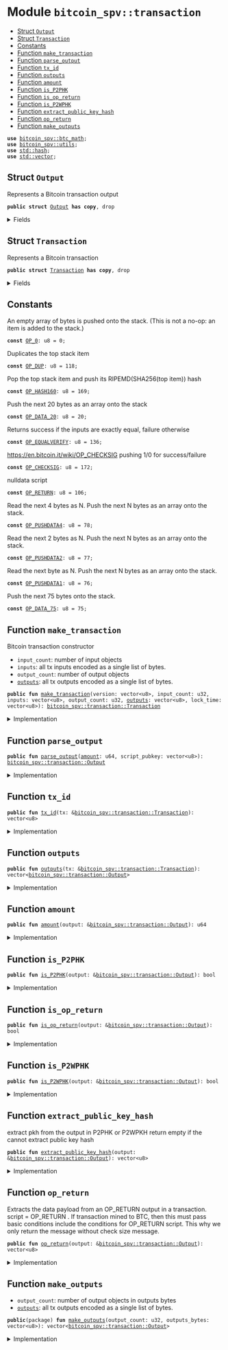 
<a name="bitcoin_spv_transaction"></a>

# Module `bitcoin_spv::transaction`



-  [Struct `Output`](#bitcoin_spv_transaction_Output)
-  [Struct `Transaction`](#bitcoin_spv_transaction_Transaction)
-  [Constants](#@Constants_0)
-  [Function `make_transaction`](#bitcoin_spv_transaction_make_transaction)
-  [Function `parse_output`](#bitcoin_spv_transaction_parse_output)
-  [Function `tx_id`](#bitcoin_spv_transaction_tx_id)
-  [Function `outputs`](#bitcoin_spv_transaction_outputs)
-  [Function `amount`](#bitcoin_spv_transaction_amount)
-  [Function `is_P2PHK`](#bitcoin_spv_transaction_is_P2PHK)
-  [Function `is_op_return`](#bitcoin_spv_transaction_is_op_return)
-  [Function `is_P2WPHK`](#bitcoin_spv_transaction_is_P2WPHK)
-  [Function `extract_public_key_hash`](#bitcoin_spv_transaction_extract_public_key_hash)
-  [Function `op_return`](#bitcoin_spv_transaction_op_return)
-  [Function `make_outputs`](#bitcoin_spv_transaction_make_outputs)


<pre><code><b>use</b> <a href="../bitcoin_spv/btc_math.md#bitcoin_spv_btc_math">bitcoin_spv::btc_math</a>;
<b>use</b> <a href="../bitcoin_spv/utils.md#bitcoin_spv_utils">bitcoin_spv::utils</a>;
<b>use</b> <a href="../dependencies/std/hash.md#std_hash">std::hash</a>;
<b>use</b> <a href="../dependencies/std/vector.md#std_vector">std::vector</a>;
</code></pre>



<a name="bitcoin_spv_transaction_Output"></a>

## Struct `Output`

Represents a Bitcoin transaction output


<pre><code><b>public</b> <b>struct</b> <a href="../bitcoin_spv/transaction.md#bitcoin_spv_transaction_Output">Output</a> <b>has</b> <b>copy</b>, drop
</code></pre>



<details>
<summary>Fields</summary>


<dl>
<dt>
<code><a href="../bitcoin_spv/transaction.md#bitcoin_spv_transaction_amount">amount</a>: u64</code>
</dt>
<dd>
</dd>
<dt>
<code>script_pubkey: vector&lt;u8&gt;</code>
</dt>
<dd>
</dd>
</dl>


</details>

<a name="bitcoin_spv_transaction_Transaction"></a>

## Struct `Transaction`

Represents a Bitcoin transaction


<pre><code><b>public</b> <b>struct</b> <a href="../bitcoin_spv/transaction.md#bitcoin_spv_transaction_Transaction">Transaction</a> <b>has</b> <b>copy</b>, drop
</code></pre>



<details>
<summary>Fields</summary>


<dl>
<dt>
<code>version: vector&lt;u8&gt;</code>
</dt>
<dd>
</dd>
<dt>
<code>input_count: u32</code>
</dt>
<dd>
</dd>
<dt>
<code>inputs: vector&lt;u8&gt;</code>
</dt>
<dd>
</dd>
<dt>
<code>output_count: u32</code>
</dt>
<dd>
</dd>
<dt>
<code><a href="../bitcoin_spv/transaction.md#bitcoin_spv_transaction_outputs">outputs</a>: vector&lt;<a href="../bitcoin_spv/transaction.md#bitcoin_spv_transaction_Output">bitcoin_spv::transaction::Output</a>&gt;</code>
</dt>
<dd>
</dd>
<dt>
<code><a href="../bitcoin_spv/transaction.md#bitcoin_spv_transaction_tx_id">tx_id</a>: vector&lt;u8&gt;</code>
</dt>
<dd>
</dd>
<dt>
<code>lock_time: vector&lt;u8&gt;</code>
</dt>
<dd>
</dd>
</dl>


</details>

<a name="@Constants_0"></a>

## Constants


<a name="bitcoin_spv_transaction_OP_0"></a>

An empty array of bytes is pushed onto the stack. (This is not a no-op: an item is added to the stack.)


<pre><code><b>const</b> <a href="../bitcoin_spv/transaction.md#bitcoin_spv_transaction_OP_0">OP_0</a>: u8 = 0;
</code></pre>



<a name="bitcoin_spv_transaction_OP_DUP"></a>

Duplicates the top stack item


<pre><code><b>const</b> <a href="../bitcoin_spv/transaction.md#bitcoin_spv_transaction_OP_DUP">OP_DUP</a>: u8 = 118;
</code></pre>



<a name="bitcoin_spv_transaction_OP_HASH160"></a>

Pop the top stack item and push its RIPEMD(SHA256(top item)) hash


<pre><code><b>const</b> <a href="../bitcoin_spv/transaction.md#bitcoin_spv_transaction_OP_HASH160">OP_HASH160</a>: u8 = 169;
</code></pre>



<a name="bitcoin_spv_transaction_OP_DATA_20"></a>

Push the next 20 bytes as an array onto the stack


<pre><code><b>const</b> <a href="../bitcoin_spv/transaction.md#bitcoin_spv_transaction_OP_DATA_20">OP_DATA_20</a>: u8 = 20;
</code></pre>



<a name="bitcoin_spv_transaction_OP_EQUALVERIFY"></a>

Returns success if the inputs are exactly equal, failure otherwise


<pre><code><b>const</b> <a href="../bitcoin_spv/transaction.md#bitcoin_spv_transaction_OP_EQUALVERIFY">OP_EQUALVERIFY</a>: u8 = 136;
</code></pre>



<a name="bitcoin_spv_transaction_OP_CHECKSIG"></a>

https://en.bitcoin.it/wiki/OP_CHECKSIG pushing 1/0 for success/failure


<pre><code><b>const</b> <a href="../bitcoin_spv/transaction.md#bitcoin_spv_transaction_OP_CHECKSIG">OP_CHECKSIG</a>: u8 = 172;
</code></pre>



<a name="bitcoin_spv_transaction_OP_RETURN"></a>

nulldata script


<pre><code><b>const</b> <a href="../bitcoin_spv/transaction.md#bitcoin_spv_transaction_OP_RETURN">OP_RETURN</a>: u8 = 106;
</code></pre>



<a name="bitcoin_spv_transaction_OP_PUSHDATA4"></a>

Read the next 4 bytes as N. Push the next N bytes as an array onto the stack.


<pre><code><b>const</b> <a href="../bitcoin_spv/transaction.md#bitcoin_spv_transaction_OP_PUSHDATA4">OP_PUSHDATA4</a>: u8 = 78;
</code></pre>



<a name="bitcoin_spv_transaction_OP_PUSHDATA2"></a>

Read the next 2 bytes as N. Push the next N bytes as an array onto the stack.


<pre><code><b>const</b> <a href="../bitcoin_spv/transaction.md#bitcoin_spv_transaction_OP_PUSHDATA2">OP_PUSHDATA2</a>: u8 = 77;
</code></pre>



<a name="bitcoin_spv_transaction_OP_PUSHDATA1"></a>

Read the next byte as N. Push the next N bytes as an array onto the stack.


<pre><code><b>const</b> <a href="../bitcoin_spv/transaction.md#bitcoin_spv_transaction_OP_PUSHDATA1">OP_PUSHDATA1</a>: u8 = 76;
</code></pre>



<a name="bitcoin_spv_transaction_OP_DATA_75"></a>

Push the next 75 bytes onto the stack.


<pre><code><b>const</b> <a href="../bitcoin_spv/transaction.md#bitcoin_spv_transaction_OP_DATA_75">OP_DATA_75</a>: u8 = 75;
</code></pre>



<a name="bitcoin_spv_transaction_make_transaction"></a>

## Function `make_transaction`

Bitcoin transaction constructor
* <code>input_count</code>: number of input objects
* <code>inputs</code>: all tx inputs encoded as a single list of bytes.
* <code>output_count</code>: number of output objects
* <code><a href="../bitcoin_spv/transaction.md#bitcoin_spv_transaction_outputs">outputs</a></code>: all tx outputs encoded as a single list of bytes.


<pre><code><b>public</b> <b>fun</b> <a href="../bitcoin_spv/transaction.md#bitcoin_spv_transaction_make_transaction">make_transaction</a>(version: vector&lt;u8&gt;, input_count: u32, inputs: vector&lt;u8&gt;, output_count: u32, <a href="../bitcoin_spv/transaction.md#bitcoin_spv_transaction_outputs">outputs</a>: vector&lt;u8&gt;, lock_time: vector&lt;u8&gt;): <a href="../bitcoin_spv/transaction.md#bitcoin_spv_transaction_Transaction">bitcoin_spv::transaction::Transaction</a>
</code></pre>



<details>
<summary>Implementation</summary>


<pre><code><b>public</b> <b>fun</b> <a href="../bitcoin_spv/transaction.md#bitcoin_spv_transaction_make_transaction">make_transaction</a>(
    version: vector&lt;u8&gt;,
    input_count: u32,
    inputs: vector&lt;u8&gt;,
    output_count: u32,
    <a href="../bitcoin_spv/transaction.md#bitcoin_spv_transaction_outputs">outputs</a>: vector&lt;u8&gt;,
    lock_time: vector&lt;u8&gt;,
): <a href="../bitcoin_spv/transaction.md#bitcoin_spv_transaction_Transaction">Transaction</a> {
    <b>assert</b>!(version.length() == 4);
    <b>assert</b>!(lock_time.length() == 4);
    <b>let</b> number_input_bytes = u256_to_compact(input_count <b>as</b> u256);
    <b>let</b> number_output_bytes = u256_to_compact(output_count <b>as</b> u256);
    // compute TxID
    <b>let</b> <b>mut</b> tx_data = version;
    tx_data.append(number_input_bytes);
    tx_data.append(inputs);
    tx_data.append(number_output_bytes);
    tx_data.append(<a href="../bitcoin_spv/transaction.md#bitcoin_spv_transaction_outputs">outputs</a>);
    tx_data.append(lock_time);
    <b>let</b> <a href="../bitcoin_spv/transaction.md#bitcoin_spv_transaction_tx_id">tx_id</a> = btc_hash(tx_data);
    <b>let</b> outputs_decoded = <a href="../bitcoin_spv/transaction.md#bitcoin_spv_transaction_make_outputs">make_outputs</a>(output_count, <a href="../bitcoin_spv/transaction.md#bitcoin_spv_transaction_outputs">outputs</a>);
    <a href="../bitcoin_spv/transaction.md#bitcoin_spv_transaction_Transaction">Transaction</a> {
        version,
        input_count,
        inputs,
        output_count,
        <a href="../bitcoin_spv/transaction.md#bitcoin_spv_transaction_outputs">outputs</a>: outputs_decoded,
        lock_time,
        <a href="../bitcoin_spv/transaction.md#bitcoin_spv_transaction_tx_id">tx_id</a>,
    }
}
</code></pre>



</details>

<a name="bitcoin_spv_transaction_parse_output"></a>

## Function `parse_output`



<pre><code><b>public</b> <b>fun</b> <a href="../bitcoin_spv/transaction.md#bitcoin_spv_transaction_parse_output">parse_output</a>(<a href="../bitcoin_spv/transaction.md#bitcoin_spv_transaction_amount">amount</a>: u64, script_pubkey: vector&lt;u8&gt;): <a href="../bitcoin_spv/transaction.md#bitcoin_spv_transaction_Output">bitcoin_spv::transaction::Output</a>
</code></pre>



<details>
<summary>Implementation</summary>


<pre><code><b>public</b> <b>fun</b> <a href="../bitcoin_spv/transaction.md#bitcoin_spv_transaction_parse_output">parse_output</a>(<a href="../bitcoin_spv/transaction.md#bitcoin_spv_transaction_amount">amount</a>: u64, script_pubkey: vector&lt;u8&gt;): <a href="../bitcoin_spv/transaction.md#bitcoin_spv_transaction_Output">Output</a> {
    <a href="../bitcoin_spv/transaction.md#bitcoin_spv_transaction_Output">Output</a> {
        <a href="../bitcoin_spv/transaction.md#bitcoin_spv_transaction_amount">amount</a>,
        script_pubkey,
    }
}
</code></pre>



</details>

<a name="bitcoin_spv_transaction_tx_id"></a>

## Function `tx_id`



<pre><code><b>public</b> <b>fun</b> <a href="../bitcoin_spv/transaction.md#bitcoin_spv_transaction_tx_id">tx_id</a>(tx: &<a href="../bitcoin_spv/transaction.md#bitcoin_spv_transaction_Transaction">bitcoin_spv::transaction::Transaction</a>): vector&lt;u8&gt;
</code></pre>



<details>
<summary>Implementation</summary>


<pre><code><b>public</b> <b>fun</b> <a href="../bitcoin_spv/transaction.md#bitcoin_spv_transaction_tx_id">tx_id</a>(tx: &<a href="../bitcoin_spv/transaction.md#bitcoin_spv_transaction_Transaction">Transaction</a>): vector&lt;u8&gt; {
    tx.<a href="../bitcoin_spv/transaction.md#bitcoin_spv_transaction_tx_id">tx_id</a>
}
</code></pre>



</details>

<a name="bitcoin_spv_transaction_outputs"></a>

## Function `outputs`



<pre><code><b>public</b> <b>fun</b> <a href="../bitcoin_spv/transaction.md#bitcoin_spv_transaction_outputs">outputs</a>(tx: &<a href="../bitcoin_spv/transaction.md#bitcoin_spv_transaction_Transaction">bitcoin_spv::transaction::Transaction</a>): vector&lt;<a href="../bitcoin_spv/transaction.md#bitcoin_spv_transaction_Output">bitcoin_spv::transaction::Output</a>&gt;
</code></pre>



<details>
<summary>Implementation</summary>


<pre><code><b>public</b> <b>fun</b> <a href="../bitcoin_spv/transaction.md#bitcoin_spv_transaction_outputs">outputs</a>(tx: &<a href="../bitcoin_spv/transaction.md#bitcoin_spv_transaction_Transaction">Transaction</a>): vector&lt;<a href="../bitcoin_spv/transaction.md#bitcoin_spv_transaction_Output">Output</a>&gt; {
    tx.<a href="../bitcoin_spv/transaction.md#bitcoin_spv_transaction_outputs">outputs</a>
}
</code></pre>



</details>

<a name="bitcoin_spv_transaction_amount"></a>

## Function `amount`



<pre><code><b>public</b> <b>fun</b> <a href="../bitcoin_spv/transaction.md#bitcoin_spv_transaction_amount">amount</a>(output: &<a href="../bitcoin_spv/transaction.md#bitcoin_spv_transaction_Output">bitcoin_spv::transaction::Output</a>): u64
</code></pre>



<details>
<summary>Implementation</summary>


<pre><code><b>public</b> <b>fun</b> <a href="../bitcoin_spv/transaction.md#bitcoin_spv_transaction_amount">amount</a>(output: &<a href="../bitcoin_spv/transaction.md#bitcoin_spv_transaction_Output">Output</a>): u64 {
    output.<a href="../bitcoin_spv/transaction.md#bitcoin_spv_transaction_amount">amount</a>
}
</code></pre>



</details>

<a name="bitcoin_spv_transaction_is_P2PHK"></a>

## Function `is_P2PHK`



<pre><code><b>public</b> <b>fun</b> <a href="../bitcoin_spv/transaction.md#bitcoin_spv_transaction_is_P2PHK">is_P2PHK</a>(output: &<a href="../bitcoin_spv/transaction.md#bitcoin_spv_transaction_Output">bitcoin_spv::transaction::Output</a>): bool
</code></pre>



<details>
<summary>Implementation</summary>


<pre><code><b>public</b> <b>fun</b> <a href="../bitcoin_spv/transaction.md#bitcoin_spv_transaction_is_P2PHK">is_P2PHK</a>(output: &<a href="../bitcoin_spv/transaction.md#bitcoin_spv_transaction_Output">Output</a>): bool {
    <b>let</b> script = output.script_pubkey;
    script.length() == 25 &&
		script[0] == <a href="../bitcoin_spv/transaction.md#bitcoin_spv_transaction_OP_DUP">OP_DUP</a> &&
		script[1] == <a href="../bitcoin_spv/transaction.md#bitcoin_spv_transaction_OP_HASH160">OP_HASH160</a> &&
		script[2] == <a href="../bitcoin_spv/transaction.md#bitcoin_spv_transaction_OP_DATA_20">OP_DATA_20</a> &&
		script[23] == <a href="../bitcoin_spv/transaction.md#bitcoin_spv_transaction_OP_EQUALVERIFY">OP_EQUALVERIFY</a> &&
		script[24] == <a href="../bitcoin_spv/transaction.md#bitcoin_spv_transaction_OP_CHECKSIG">OP_CHECKSIG</a>
}
</code></pre>



</details>

<a name="bitcoin_spv_transaction_is_op_return"></a>

## Function `is_op_return`



<pre><code><b>public</b> <b>fun</b> <a href="../bitcoin_spv/transaction.md#bitcoin_spv_transaction_is_op_return">is_op_return</a>(output: &<a href="../bitcoin_spv/transaction.md#bitcoin_spv_transaction_Output">bitcoin_spv::transaction::Output</a>): bool
</code></pre>



<details>
<summary>Implementation</summary>


<pre><code><b>public</b> <b>fun</b> <a href="../bitcoin_spv/transaction.md#bitcoin_spv_transaction_is_op_return">is_op_return</a>(output: &<a href="../bitcoin_spv/transaction.md#bitcoin_spv_transaction_Output">Output</a>): bool {
    <b>let</b> script = output.script_pubkey;
    script.length() &gt; 0 && script[0] == <a href="../bitcoin_spv/transaction.md#bitcoin_spv_transaction_OP_RETURN">OP_RETURN</a>
}
</code></pre>



</details>

<a name="bitcoin_spv_transaction_is_P2WPHK"></a>

## Function `is_P2WPHK`



<pre><code><b>public</b> <b>fun</b> <a href="../bitcoin_spv/transaction.md#bitcoin_spv_transaction_is_P2WPHK">is_P2WPHK</a>(output: &<a href="../bitcoin_spv/transaction.md#bitcoin_spv_transaction_Output">bitcoin_spv::transaction::Output</a>): bool
</code></pre>



<details>
<summary>Implementation</summary>


<pre><code><b>public</b> <b>fun</b> <a href="../bitcoin_spv/transaction.md#bitcoin_spv_transaction_is_P2WPHK">is_P2WPHK</a>(output: &<a href="../bitcoin_spv/transaction.md#bitcoin_spv_transaction_Output">Output</a>): bool {
    <b>let</b> script = output.script_pubkey;
    script.length() == 22 &&
        script[0] == <a href="../bitcoin_spv/transaction.md#bitcoin_spv_transaction_OP_0">OP_0</a> &&
        script[1] == <a href="../bitcoin_spv/transaction.md#bitcoin_spv_transaction_OP_DATA_20">OP_DATA_20</a>
}
</code></pre>



</details>

<a name="bitcoin_spv_transaction_extract_public_key_hash"></a>

## Function `extract_public_key_hash`

extract pkh from the output in P2PHK or P2WPKH
return empty if the cannot extract public key hash


<pre><code><b>public</b> <b>fun</b> <a href="../bitcoin_spv/transaction.md#bitcoin_spv_transaction_extract_public_key_hash">extract_public_key_hash</a>(output: &<a href="../bitcoin_spv/transaction.md#bitcoin_spv_transaction_Output">bitcoin_spv::transaction::Output</a>): vector&lt;u8&gt;
</code></pre>



<details>
<summary>Implementation</summary>


<pre><code><b>public</b> <b>fun</b> <a href="../bitcoin_spv/transaction.md#bitcoin_spv_transaction_extract_public_key_hash">extract_public_key_hash</a>(output: &<a href="../bitcoin_spv/transaction.md#bitcoin_spv_transaction_Output">Output</a>): vector&lt;u8&gt; {
    <b>let</b> script = output.script_pubkey;
    <b>if</b> (output.<a href="../bitcoin_spv/transaction.md#bitcoin_spv_transaction_is_P2PHK">is_P2PHK</a>()) {
        <b>return</b> slice(script, 3, 23)
    } <b>else</b> <b>if</b> (output.<a href="../bitcoin_spv/transaction.md#bitcoin_spv_transaction_is_P2WPHK">is_P2WPHK</a>()) {
        <b>return</b> slice(script, 2, 22)
    };
    vector[]
}
</code></pre>



</details>

<a name="bitcoin_spv_transaction_op_return"></a>

## Function `op_return`

Extracts the data payload from an OP_RETURN output in a transaction.
script = OP_RETURN <data>.
If transaction mined to BTC, then this must pass basic conditions
include the conditions for OP_RETURN script.
This why we only return the message without check size message.


<pre><code><b>public</b> <b>fun</b> <a href="../bitcoin_spv/transaction.md#bitcoin_spv_transaction_op_return">op_return</a>(output: &<a href="../bitcoin_spv/transaction.md#bitcoin_spv_transaction_Output">bitcoin_spv::transaction::Output</a>): vector&lt;u8&gt;
</code></pre>



<details>
<summary>Implementation</summary>


<pre><code><b>public</b> <b>fun</b> <a href="../bitcoin_spv/transaction.md#bitcoin_spv_transaction_op_return">op_return</a>(output: &<a href="../bitcoin_spv/transaction.md#bitcoin_spv_transaction_Output">Output</a>): vector&lt;u8&gt; {
    <b>let</b> script = output.script_pubkey;
    <b>if</b> (script.length() == 1) {
        <b>return</b> vector[]
    };
    <b>if</b> (script[1] &lt;= <a href="../bitcoin_spv/transaction.md#bitcoin_spv_transaction_OP_DATA_75">OP_DATA_75</a>) {
        // script = <a href="../bitcoin_spv/transaction.md#bitcoin_spv_transaction_OP_RETURN">OP_RETURN</a> OP_DATA_&lt;len&gt; DATA
        //          |      2 bytes         |  the rest |
        <b>return</b> slice(script, 2, script.length())
    };
    <b>if</b> (script[1] == <a href="../bitcoin_spv/transaction.md#bitcoin_spv_transaction_OP_PUSHDATA1">OP_PUSHDATA1</a>) {
        // script = <a href="../bitcoin_spv/transaction.md#bitcoin_spv_transaction_OP_RETURN">OP_RETURN</a> <a href="../bitcoin_spv/transaction.md#bitcoin_spv_transaction_OP_PUSHDATA1">OP_PUSHDATA1</a> &lt;1 bytes&gt;    DATA
        //          |      4 bytes                  |  the rest |
        <b>return</b> slice(script, 3, script.length())
    };
    <b>if</b> (script[1] == <a href="../bitcoin_spv/transaction.md#bitcoin_spv_transaction_OP_PUSHDATA2">OP_PUSHDATA2</a>) {
        // script = <a href="../bitcoin_spv/transaction.md#bitcoin_spv_transaction_OP_RETURN">OP_RETURN</a> <a href="../bitcoin_spv/transaction.md#bitcoin_spv_transaction_OP_PUSHDATA2">OP_PUSHDATA2</a> &lt;2 bytes&gt;   DATA
        //          |      4 bytes                  |  the rest |
        <b>return</b> slice(script, 4, script.length())
    };
    // script = <a href="../bitcoin_spv/transaction.md#bitcoin_spv_transaction_OP_RETURN">OP_RETURN</a> <a href="../bitcoin_spv/transaction.md#bitcoin_spv_transaction_OP_PUSHDATA4">OP_PUSHDATA4</a> &lt;4-bytes&gt; DATA
    //          |      6 bytes                  |  the rest |
    slice(script, 6, script.length())
}
</code></pre>



</details>

<a name="bitcoin_spv_transaction_make_outputs"></a>

## Function `make_outputs`

* <code>output_count</code>: number of output objects in outputs bytes
* <code><a href="../bitcoin_spv/transaction.md#bitcoin_spv_transaction_outputs">outputs</a></code>: all tx outputs encoded as a single list of bytes.


<pre><code><b>public</b>(package) <b>fun</b> <a href="../bitcoin_spv/transaction.md#bitcoin_spv_transaction_make_outputs">make_outputs</a>(output_count: u32, outputs_bytes: vector&lt;u8&gt;): vector&lt;<a href="../bitcoin_spv/transaction.md#bitcoin_spv_transaction_Output">bitcoin_spv::transaction::Output</a>&gt;
</code></pre>



<details>
<summary>Implementation</summary>


<pre><code><b>public</b>(package) <b>fun</b> <a href="../bitcoin_spv/transaction.md#bitcoin_spv_transaction_make_outputs">make_outputs</a>(output_count: u32, outputs_bytes: vector&lt;u8&gt;): vector&lt;<a href="../bitcoin_spv/transaction.md#bitcoin_spv_transaction_Output">Output</a>&gt; {
    <b>let</b> <b>mut</b> <a href="../bitcoin_spv/transaction.md#bitcoin_spv_transaction_outputs">outputs</a> = vector[];
    <b>let</b> <b>mut</b> start = 0u64;
    <b>let</b> <b>mut</b> script_pubkey_size;
    <b>let</b> <b>mut</b> i = 0;
    <b>while</b> (i &lt; output_count) {
        <b>let</b> <a href="../bitcoin_spv/transaction.md#bitcoin_spv_transaction_amount">amount</a> = slice(outputs_bytes, start, start + 8); // 8 bytes of <a href="../bitcoin_spv/transaction.md#bitcoin_spv_transaction_amount">amount</a>
        start = start + 8;
        (script_pubkey_size, start) = compact_size(outputs_bytes, start);
        <b>let</b> script_pubkey = slice(outputs_bytes, start, (start + (script_pubkey_size <b>as</b> u64)));
        start = start + (script_pubkey_size <b>as</b> u64);
        <b>let</b> output = <a href="../bitcoin_spv/transaction.md#bitcoin_spv_transaction_parse_output">parse_output</a>(extract_u64(<a href="../bitcoin_spv/transaction.md#bitcoin_spv_transaction_amount">amount</a>, 0, 8), script_pubkey);
        <a href="../bitcoin_spv/transaction.md#bitcoin_spv_transaction_outputs">outputs</a>.push_back(output);
        i = i + 1;
    };
    <a href="../bitcoin_spv/transaction.md#bitcoin_spv_transaction_outputs">outputs</a>
}
</code></pre>



</details>
